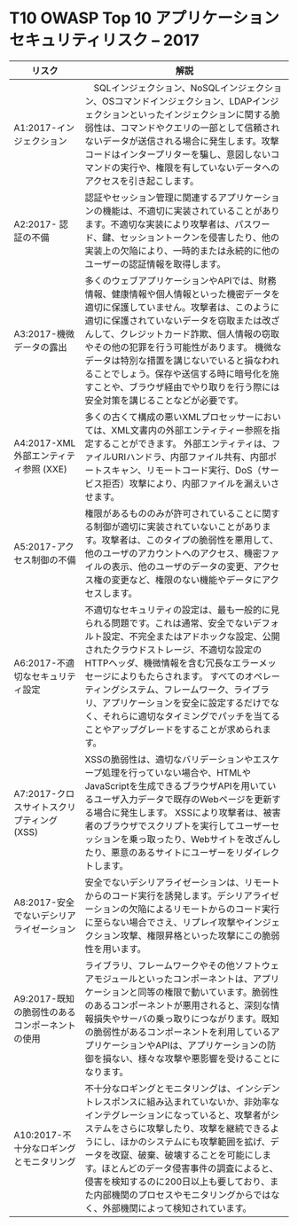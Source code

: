 # T10 OWASP Top 10 アプリケーションセキュリティリスク – 2017

| リスク | 解説 |
| -- | -- |
| A1:2017-インジェクション | 　SQLインジェクション、NoSQLインジェクション、OSコマンドインジェクション、LDAPインジェクションといったインジェクションに関する脆弱性は、コマンドやクエリの一部として信頼されないデータが送信される場合に発生します。攻撃コードはインタープリターを騙し、意図しないコマンドの実行や、権限を有していないデータへのアクセスを引き起こします。 |
| A2:2017- 認証の不備 |認証やセッション管理に関連するアプリケーションの機能は、不適切に実装されていることがあります。不適切な実装により攻撃者は、パスワード、鍵、セッショントークンを侵害したり、他の実装上の欠陥により、一時的または永続的に他のユーザーの認証情報を取得します。|
| A3:2017-機微データの露出 | 多くのウェブアプリケーションやAPIでは、財務情報、健康情報や個人情報といった機密データを適切に保護していません。攻撃者は、このように適切に保護されていないデータを窃取または改ざんして、クレジットカード詐欺、個人情報の窃取やその他の犯罪を行う可能性があります。 機微なデータは特別な措置を講じないでいると損なわれることでしょう。保存や送信する時に暗号化を施すことや、ブラウザ経由でやり取りを行う際には安全対策を講じることなどが必要です。 |
| A4:2017-XML 外部エンティティ参照 (XXE) | 多くの古くて構成の悪いXMLプロセッサーにおいては、XML文書内の外部エンティティー参照を指定することができます。 外部エンティティは、ファイルURIハンドラ、内部ファイル共有、内部ポートスキャン、リモートコード実行、DoS（サービス拒否）攻撃により、内部ファイルを漏えいさせます。 |
| A5:2017-アクセス制御の不備 | 権限があるもののみが許可されていることに関する制御が適切に実装されていないことがあります。攻撃者は、このタイプの脆弱性を悪用して、他のユーザのアカウントへのアクセス、機密ファイルの表示、他のユーザのデータの変更、アクセス権の変更など、権限のない機能やデータにアクセスします。|
| A6:2017-不適切なセキュリティ設定 | 不適切なセキュリティの設定は、最も一般的に見られる問題です。これは通常、安全でないデフォルト設定、不完全またはアドホックな設定、公開されたクラウドストレージ、不適切な設定のHTTPヘッダ、機微情報を含む冗長なエラーメッセージによりもたらされます。 すべてのオペレーティングシステム、フレームワーク、ライブラリ、アプリケーションを安全に設定するだけでなく、それらに適切なタイミングでパッチを当てることやアップグレードをすることが求められます。 |
| A7:2017-クロスサイトスクリプティング (XSS) | XSSの脆弱性は、適切なバリデーションやエスケープ処理を行っていない場合や、HTMLやJavaScriptを生成できるブラウザAPIを用いているユーザ入力データで既存のWebページを更新する場合に発生します。 XSSにより攻撃者は、被害者のブラウザでスクリプトを実行してユーザーセッションを乗っ取ったり、Webサイトを改ざんしたり、悪意のあるサイトにユーザーをリダイレクトします。|
| A8:2017-安全でないデシリアライゼーション | 安全でないデシリアライゼーションは、リモートからのコード実行を誘発します。デシリアライゼーションの欠陥によるリモートからのコード実行に至らない場合でさえ、リプレイ攻撃やインジェクション攻撃、権限昇格といった攻撃にこの脆弱性を用います。 |
| A9:2017-既知の脆弱性のあるコンポーネントの使用 | ライブラリ、フレームワークやその他ソフトウェアモジュールといったコンポーネントは、アプリケーションと同等の権限で動いています。脆弱性のあるコンポーネントが悪用されると、深刻な情報損失やサーバの乗っ取りにつながります。既知の脆弱性があるコンポーネントを利用しているアプリケーションやAPIは、アプリケーションの防御を損ない、様々な攻撃や悪影響を受けることになります。 |
| A10:2017-不十分なロギングとモニタリング| 不十分なロギングとモニタリングは、インシデントレスポンスに組み込まれていないか、非効率なインテグレーションになっていると、攻撃者がシステムをさらに攻撃したり、攻撃を継続できるようにし、ほかのシステムにも攻撃範囲を拡げ、データを改竄、破棄、破壊することを可能にします。ほとんどのデータ侵害事件の調査によると、侵害を検知するのに200日以上も要しており、また内部機関のプロセスやモニタリングからではなく、外部機関によって検知されています。 |
